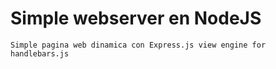 # Simple webserver en NodeJS

```
Simple pagina web dinamica con Express.js view engine for handlebars.js

```